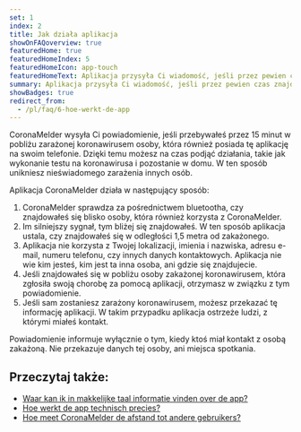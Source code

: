 ```yaml
---
set: 1
index: 2
title: Jak działa aplikacja
showOnFAQoverview: true
featuredHome: true
featuredHomeIndex: 5
featuredHomeIcon: app-touch
featuredHomeText: Aplikacja przysyła Ci wiadomość, jeśli przez pewien czas znajdowałeś się w pobliżu osoby zarażonej koronawirusem.
summary: Aplikacja przysyła Ci wiadomość, jeśli przez pewien czas znajdowałeś się w pobliżu osoby zarażonej koronawirusem.
showBadges: true
redirect_from: 
  - /pl/faq/6-hoe-werkt-de-app
---
```

CoronaMelder wysyła Ci powiadomienie, jeśli przebywałeś przez 15 minut w pobliżu zarażonej koronawirusem osoby, która również posiada tę aplikację na swoim telefonie. Dzięki temu możesz na czas podjąć działania, takie jak wykonanie testu na koronawirusa i pozostanie w domu. W ten sposób unikniesz nieświadomego zarażenia innych osób.

Aplikacja CoronaMelder działa w następujący sposób:

1. CoronaMelder sprawdza za pośrednictwem bluetootha, czy znajdowałeś się blisko osoby, która również korzysta z CoronaMelder.
2. Im silniejszy sygnał, tym bliżej się znajdowałeś. W ten sposób aplikacja ustala, czy znajdowałeś się w odległości 1,5 metra od zakażonego.
3. Aplikacja nie korzysta z Twojej lokalizacji, imienia i nazwiska, adresu e-mail, numeru telefonu, czy innych danych kontaktowych. Aplikacja nie wie kim jesteś, kim jest ta inna osoba, ani gdzie się znajdujecie.
4. Jeśli znajdowałeś się w pobliżu osoby zakażonej koronawirusem, która zgłosiła swoją chorobę za pomocą aplikacji, otrzymasz w związku z tym powiadomienie.
5. Jeśli sam zostaniesz zarażony koronawirusem, możesz przekazać tę informację aplikacji. W takim przypadku aplikacja ostrzeże ludzi, z którymi miałeś kontakt.

Powiadomienie informuje wyłącznie o tym, kiedy ktoś miał kontakt z osobą zakażoną. Nie przekazuje danych tej osoby, ani miejsca spotkania.

## Przeczytaj także:

- [Waar kan ik in makkelijke taal informatie vinden over de app?](/{{page.lang}}/faq/1-11-coronamelder-in-makkelijke-taal)
- [Hoe werkt de app technisch precies?](/{{page.lang}}/faq/2-6-hoe-werkt-de-app-technisch-precies) 
- [Hoe meet CoronaMelder de afstand tot andere gebruikers?](/{{page.lang}}/faq/2-1-hoe-meet-coronamelder-de-afstand) 
